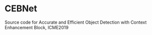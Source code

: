 # CEBNet
Source code for Accurate and Efficient Object Detection with Context Enhancement Block, ICME2019

